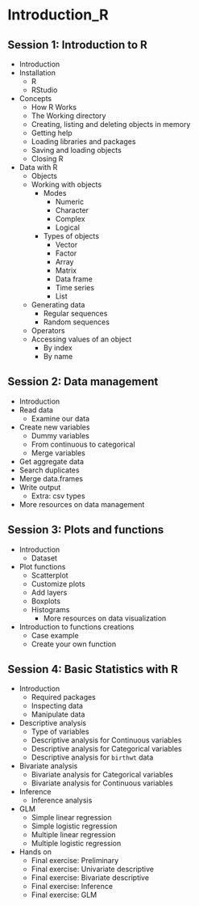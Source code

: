 # Introduction_R

## Session 1: Introduction to R

*	Introduction
*	Installation
    * R
    * RStudio
*	Concepts
    *	How R Works
    *	The Working directory
    *	Creating, listing and deleting objects in memory
    *	Getting help
    *	Loading libraries and packages
    * Saving and loading objects
    *	Closing R
*	Data with R
    *	Objects
    *	Working with objects
        *	Modes
            *	Numeric
            *	Character
            *	Complex
            *	Logical
        *	Types of objects
            *	Vector
            *	Factor
            *	Array
            *	Matrix
            *	Data frame
            *	Time series
            *	List
    *	Generating data
        *	Regular sequences
        *	Random sequences
    * Operators
    * Accessing values of an object
        * By index
        * By name

## Session 2: Data management

* Introduction
* Read data
    * Examine our data
* Create new variables
    * Dummy variables
    * From continuous to categorical
    * Merge variables
* Get aggregate data
* Search duplicates
* Merge data.frames
* Write output
    * Extra: csv types
* More resources on data management

## Session 3: Plots and functions

* Introduction
    * Dataset
* Plot functions
    * Scatterplot
    * Customize plots
    * Add layers
    * Boxplots
    * Histograms
        * More resources on data visualization
* Introduction to functions creations
    * Case example
    * Create your own function
    
## Session 4: Basic Statistics with R

* Introduction
    * Required packages
    * Inspecting data
    * Manipulate data
* Descriptive analysis
    * Type of variables
    * Descriptive analysis for Continuous variables
    * Descriptive analysis for Categorical variables
    * Descriptive analysis for ```birthwt``` data
* Bivariate analysis
    * Bivariate analysis for Categorical variables
    * Bivariate analysis for Continuous variables
* Inference
    * Inference analysis
* GLM
    * Simple linear regression
    * Simple logistic regression
    * Multiple linear regression
    * Multiple logistic regression
* Hands on
    * Final exercise: Preliminary
    * Final exercise: Univariate descriptive
    * Final exercise: Bivariate descriptive
    * Final exercise: Inference
    * Final exercise: GLM

